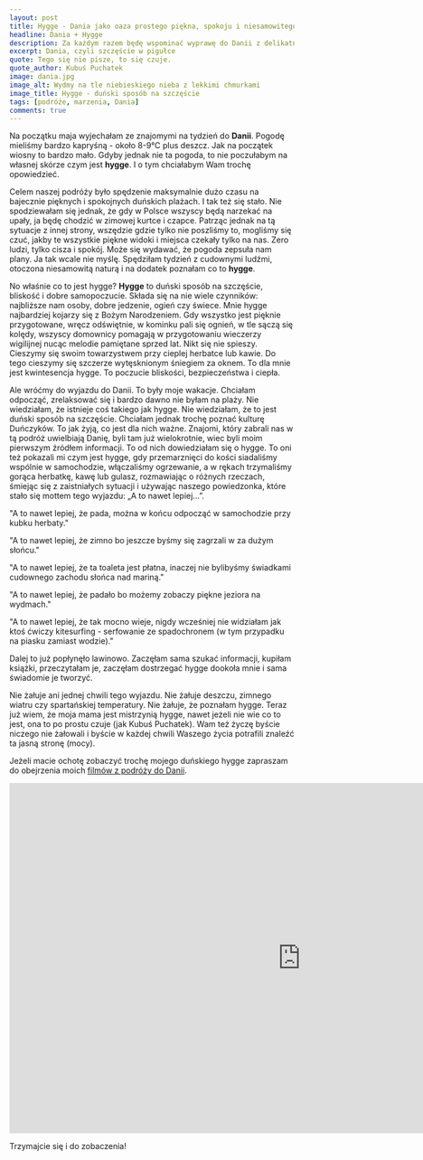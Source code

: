 ```yaml
---
layout: post
title: Hygge - Dania jako oaza prostego piękna, spokoju i niesamowitego ciepła
headline: Dania + Hygge
description: Za każdym razem będę wspominać wyprawę do Danii z delikatnym uśmiechem na twarzy. Pomimo zimna, deszczu i nieprzewidzianych przygód był to wspaniały czas.
excerpt: Dania, czyli szczęście w pigułce
quote: Tego się nie pisze, to się czuje.
quote_author: Kubuś Puchatek
image: dania.jpg
image_alt: Wydmy na tle niebieskiego nieba z lekkimi chmurkami
image_title: Hygge - duński sposób na szczęście
tags: [podróże, marzenia, Dania]
comments: true
---
```


Na początku maja wyjechałam ze znajomymi na tydzień do **Danii**. Pogodę mieliśmy bardzo kapryśną - około 8-9&#8451; plus deszcz. Jak na początek wiosny to bardzo mało. Gdyby jednak nie ta pogoda, to nie poczułabym na własnej skórze czym jest **hygge**. I o tym chciałabym Wam trochę opowiedzieć.

Celem naszej podróży było spędzenie maksymalnie dużo czasu na bajecznie pięknych i spokojnych duńskich plażach. I tak też się stało. Nie spodziewałam się jednak, że gdy w Polsce wszyscy będą narzekać na upały, ja będę chodzić w zimowej kurtce i czapce. Patrząc jednak na tą sytuacje z innej strony, wszędzie gdzie tylko nie poszliśmy to, mogliśmy się czuć, jakby te wszystkie piękne widoki i miejsca czekały tylko na nas. Zero ludzi, tylko cisza i spokój. Może się wydawać, że pogoda zepsuła nam plany. Ja tak wcale nie myślę. Spędziłam tydzień z cudownymi ludźmi, otoczona niesamowitą naturą i na dodatek poznałam co to **hygge**.

<!--break-->

No właśnie co to jest hygge? **Hygge** to duński sposób na szczęście, bliskość i dobre samopoczucie. Składa się na nie wiele czynników: najbliższe nam osoby, dobre jedzenie, ogień czy świece. Mnie hygge najbardziej kojarzy się z Bożym Narodzeniem. Gdy wszystko jest pięknie przygotowane, wręcz odświętnie, w kominku pali się ognień, w tle sączą się kolędy, wszyscy domownicy pomagają w przygotowaniu wieczerzy wigilijnej nucąc melodie pamiętane sprzed lat. Nikt się nie spieszy. Cieszymy się swoim towarzystwem przy cieplej herbatce lub kawie. Do tego cieszymy się szczerze wytęsknionym śniegiem za oknem. To dla mnie jest kwintesencja hygge. To poczucie bliskości, bezpieczeństwa i ciepła.

Ale wróćmy do wyjazdu do Danii. To były moje wakacje. Chciałam odpocząć, zrelaksować się i bardzo dawno nie byłam na plaży. Nie wiedziałam, że istnieje coś takiego jak hygge. Nie wiedziałam, że to jest duński sposób na szczęście. Chciałam jednak trochę poznać kulturę Duńczyków. To jak żyją, co jest dla nich ważne. Znajomi, który zabrali nas w tą podróż uwielbiają Danię, byli tam już wielokrotnie, wiec byli moim pierwszym źródłem informacji. To od nich dowiedziałam się o hygge. To oni też pokazali mi czym jest hygge, gdy przemarznięci do kości siadaliśmy wspólnie w samochodzie, włączaliśmy ogrzewanie, a w rękach trzymaliśmy gorąca herbatkę, kawę lub gulasz, rozmawiając o różnych rzeczach, śmiejąc się z zaistniałych sytuacji i używając naszego powiedzonka, które stało się mottem tego wyjazdu: „A to nawet lepiej...”.

"A to nawet lepiej, że pada, można w końcu odpocząć w samochodzie przy kubku herbaty."

"A to nawet lepiej, że zimno bo jeszcze byśmy się zagrzali w za dużym słońcu."

"A to nawet lepiej, że ta toaleta jest płatna, inaczej nie bylibyśmy świadkami cudownego zachodu słońca nad mariną."

"A to nawet lepiej, że padało bo możemy zobaczy piękne jeziora na wydmach."

"A to nawet lepiej, że tak mocno wieje, nigdy wcześniej nie widziałam jak ktoś ćwiczy kitesurfing - serfowanie ze spadochronem (w tym przypadku na piasku zamiast wodzie)."

Dalej to już popłynęło lawinowo. Zaczęłam sama szukać informacji, kupiłam książki, przeczytałam je, zaczęłam dostrzegać hygge dookoła mnie i sama świadomie je tworzyć.

Nie żałuje ani jednej chwili tego wyjazdu. Nie żałuje deszczu, zimnego wiatru czy spartańskiej temperatury. Nie żałuje, że poznałam hygge. Teraz już wiem, że moja mama jest mistrzynią hygge, nawet jeżeli nie wie co to jest, ona to po prostu czuje (jak Kubuś Puchatek). Wam też życzę byście niczego nie żałowali i byście w każdej chwili Waszego życia potrafili znaleźć ta jasną stronę (mocy).

Jeżeli macie ochotę zobaczyć trochę mojego duńskiego hygge zapraszam do obejrzenia moich [filmów z podróży do Danii](https://vimeo.com/album/5242731).

<iframe width="1030" height="620" src="https://player.vimeo.com/video/268624157" frameborder="0" allowFullScreen mozallowfullscreen webkitAllowFullScreen></iframe>

Trzymajcie się i do zobaczenia!
